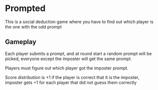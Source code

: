 # Prompted

This is a social deduction game where you have to find out which player is the one with the odd prompt

## Gameplay

Each player submits a prompt, and at round start a random prompt will be picked, everyone except the imposter will get the same prompt.

Players must figure out which player got the imposter prompt.

Score distribution is +1 if the player is correct that it is the imposter, imposter gets +1 for each player that did not guess them correctly